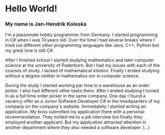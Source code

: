 # Hello World!
### My name is Jan-Hendrik Koloska
I'm a passionate hobby programmer from Germany. I started programming in C# when I was 13 years old. Over the time I had several breaks where I tried out different other programming languages like Java, C++, Python but my great love is still C#.

After I finished school I started studying mathematics and later computer science at the university of Paderborn. But I had my issues with each of the courses of study. I lacked of mathematical intution. Finally I ended studying without a degree neither in mathematics nor in computer science.

During the study I started working par time in a warehouse as an order picker. I also had different other tasks there. After I ended studying I turned in as a full time order picker in the same company. One day I found a vacancy offer as a Junior Software Developer C# in the headquarters of my company on the company's website. Immediately I started writing an application. My boss submitted my application there with a personal recommendation. They invited me to a job interview but finally they employed another applicant. But my application attracted attention in another department where they also needed a software developer. (...)
